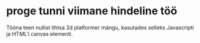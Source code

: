 # proge tunni viimane hindeline töö

Tööna teen nullist lihtsa 2d platformer mängu, kasutades selleks Javascripti ja HTML'i canvas elementi.
